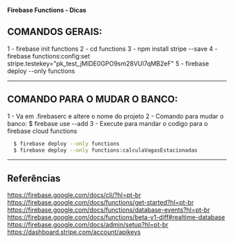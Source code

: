 **Firebase Functions - Dicas**

## COMANDOS GERAIS:

1 - firebase init functions
2 - cd functions
3 - npm install stripe --save
4 - firebase functions:config:set stripe.testekey="pk_test_jMIDE0GPO9sm28VUl7qMB2eF"
5 - firebase deploy --only functions

---

## COMANDO PARA O MUDAR O BANCO:

1 - Va em .firebaserc e altere o nome do projeto
2 - Comando para mudar o banco: $ firebase use --add
3 - Execute para mandar o codigo para o firebase cloud functions
```bash
  $ firebase deploy --only functions
  $ firebase deploy --only functions:calculaVagasEstacionadas
```

---

## Referências 

https://firebase.google.com/docs/cli/?hl=pt-br
https://firebase.google.com/docs/functions/get-started?hl=pt-br
https://firebase.google.com/docs/functions/database-events?hl=pt-br
https://firebase.google.com/docs/functions/beta-v1-diff#realtime-database
https://firebase.google.com/docs/admin/setup?hl=pt-br
https://dashboard.stripe.com/account/apikeys
